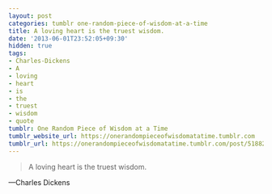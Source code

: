 ```yaml
---
layout: post
categories: tumblr one-random-piece-of-wisdom-at-a-time
title: A loving heart is the truest wisdom.
date: '2013-06-01T23:52:05+09:30'
hidden: true
tags:
- Charles-Dickens
- A
- loving
- heart
- is
- the
- truest
- wisdom
- quote
tumblr: One Random Piece of Wisdom at a Time
tumblr_website_url: https://onerandompieceofwisdomatatime.tumblr.com
tumblr_url: https://onerandompieceofwisdomatatime.tumblr.com/post/51882857272/a-loving-heart-is-the-truest-wisdom
---
```

> A loving heart is the truest wisdom.

—Charles Dickens
